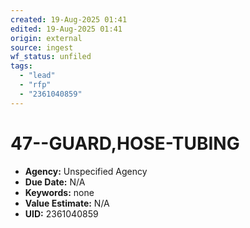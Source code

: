 ```yaml
---
created: 19-Aug-2025 01:41
edited: 19-Aug-2025 01:41
origin: external
source: ingest
wf_status: unfiled
tags:
  - "lead"
  - "rfp"
  - "2361040859"
---
```


# 47--GUARD,HOSE-TUBING

- **Agency:** Unspecified Agency
- **Due Date:** N/A
- **Keywords:** none
- **Value Estimate:** N/A
- **UID:** 2361040859
